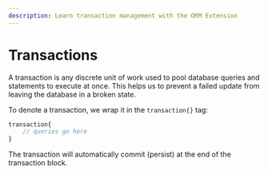 ```yaml
---
description: Learn transaction management with the ORM Extension
---
```


# Transactions

A transaction is any discrete unit of work used to pool database queries and statements to execute at once. This helps us to prevent a failed update from leaving the database in a broken state.

To denote a transaction, we wrap it in the `transaction{}` tag:

```js
transaction{
    // queries go here
}
```

The transaction will automatically commit (persist) at the end of the transaction block. 